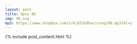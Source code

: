 ```yaml
---
layout: post
title: Opus 96
img: 96.svg
mp3: https://www.dropbox.com/s/kj633e9hocirvnq/96.mp3?dl=1
---
```


{% include post_content.html %}
